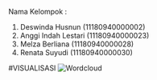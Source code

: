 Nama Kelompok :
1. Deswinda Husnun (11180940000002)
2. Anggi Indah Lestari (11180940000023)
3. Melza Berliana (11180940000028)
4. Renata Suyudi (11180940000030)

#VISUALISASI
![Wordcloud](https://user-images.githubusercontent.com/90661360/139686776-7ddc0cb1-83f8-4d29-ac17-3b355c57881f.png)
